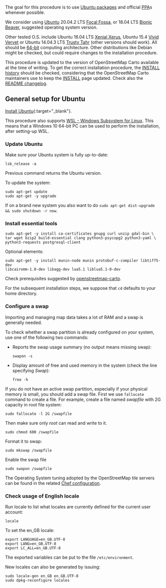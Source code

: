 
The goal for this procedure is to use [Ubuntu packages](https://en.wikipedia.org/wiki/Ubuntu_(operating_system)#Package_classification_and_support) and official [PPA](https://developer.ubuntu.com/en/publish/other-forms-of-submitting-apps/ppa/)s whenever possible.

We consider using [Ubuntu](https://en.wikipedia.org/wiki/Ubuntu_(operating_system)) 20.04.2 LTS [Focal Fossa](https://en.wikipedia.org/wiki/Ubuntu_version_history#Ubuntu_20.04_LTS_(Focal_Fossa)), or 18.04 LTS [Bionic Beaver](https://en.wikipedia.org/wiki/Ubuntu_version_history#Ubuntu_18.04_LTS_(Bionic_Beaver)), suggested operating system version.

Other tested O.S. include Ubuntu 16.04 LTS [Xenial Xerus](https://en.wikipedia.org/wiki/Ubuntu_version_history#Ubuntu_16.04_LTS_.28Xenial_Xerus.29), Ubuntu 15.4 [Vivid Vervet](https://en.wikipedia.org/wiki/Ubuntu_version_history#Ubuntu_15.04_.28Vivid_Vervet.29) or Ubuntu 14.04.3 LTS [Trusty Tahr](https://en.wikipedia.org/wiki/Ubuntu_version_history#Ubuntu_14.04_LTS_.28Trusty_Tahr.29) (other versions should work). All should be [64-bit](https://en.wikipedia.org/wiki/64-bit_computing) computing architecture. Other distributions like Debian might be checked, but could require changes to the installation procedure.

This procedure is updated to the version of OpenStreetMap Carto available at the time of writing. To get the correct installation procedure, the [INSTALL history](https://github.com/gravitystorm/openstreetmap-carto/blame/master/INSTALL.md) should be checked, considering that the OpenStreetMap Carto maintainers use to keep the [INSTALL](https://github.com/gravitystorm/openstreetmap-carto/blob/master/INSTALL.md) page updated. Check also the [README changelog](https://github.com/gravitystorm/openstreetmap-carto/blame/master/README.md).

## General setup for Ubuntu

[Install Ubuntu](../install-ubuntu){:target="_blank"}.

This procedure also supports [WSL - Windows Subsystem for Linux](https://docs.microsoft.com/en-us/windows/wsl/install-win10). This means that a Windows 10 64-bit PC can be used to perform the installation, after setting-up WSL.

### Update Ubuntu

Make sure your Ubuntu system is fully up-to-date:

    lsb_release -a

Previous command returns the Ubuntu version.

To update the system:

```shell
sudo apt-get update
sudo apt-get -y upgrade
```

If on a brand new system you also want to do `sudo apt-get dist-upgrade && sudo shutdown -r now`.

### Install essential tools

```shell
sudo apt-get -y install ca-certificates gnupg curl unzip gdal-bin \
tar wget bzip2 build-essential clang python3-psycopg2 python3-yaml \
python3-requests postgresql-client
```

Optional elements:

```shell
sudo apt-get -y install munin-node munin protobuf-c-compiler libtiff5-dev
libcairomm-1.0-dev libagg-dev lua5.1 liblua5.1-0-dev
```

Check prerequisites suggested by [openstreetmap-carto](https://github.com/gravitystorm/openstreetmap-carto/blob/master/Dockerfile#L11-L12).

For the subsequent installation steps, we suppose that `cd` defaults to your home directory.

### Configure a swap

Importing and managing map data takes a lot of RAM and a swap is generally needed.

To check whether a swap partition is already configured on your system, use one of the following two commands:

* Reports the swap usage summary (no output means missing swap):

      swapon -s

* Display amount of free and used memory in the system (check the line specifying *Swap*):

      free -h

If you do not have an active swap partition, especially if your physical memory is small, you should add a swap file. First we use `fallocate` command to create a file. For example, create a file named *swapfile* with 2G capacity in root file system:

    sudo fallocate -l 2G /swapfile

Then make sure only *root* can read and write to it.

    sudo chmod 600 /swapfile

Format it to swap:

    sudo mkswap /swapfile

Enable the swap file

    sudo swapon /swapfile
    
The Operating System tuning adopted by the OpenStreetMap tile servers can be found in the related [Chef configuration](https://github.com/openstreetmap/chef/blob/master/roles/tile.rb#L49-L63).

### Check usage of English locale

Run locale to list what locales are currently defined for the current user account:

    locale

To set the en_GB locale:

    export LANGUAGE=en_GB.UTF-8
    export LANG=en_GB.UTF-8
    export LC_ALL=en_GB.UTF-8

The exported variables can be put to the file `/etc/environment`.

New locales can also be generated by issuing:

    sudo locale-gen en_GB en_GB.UTF-8
    sudo dpkg-reconfigure locales

